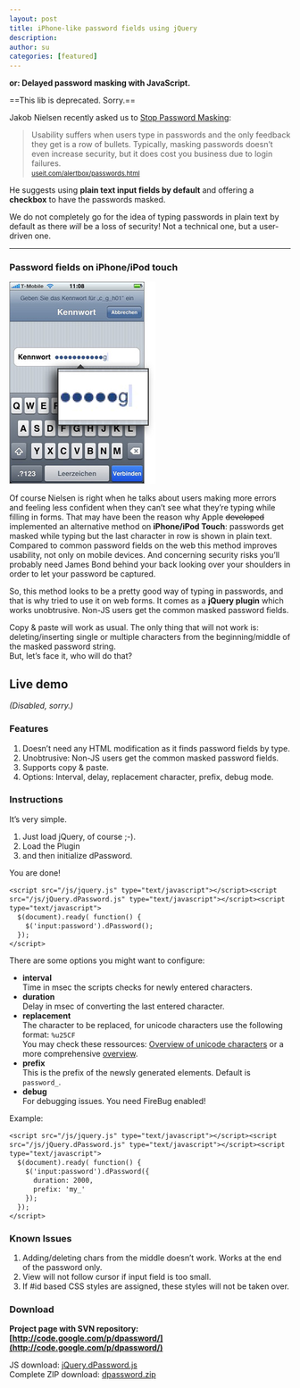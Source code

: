 ```yaml
---
layout: post
title: iPhone-like password fields using jQuery
description:
author: su
categories: [featured]
---
```


**or: Delayed password masking with JavaScript.**

==This lib is deprecated. Sorry.==

Jakob Nielsen recently asked us to [Stop Password Masking](http://www.useit.com/alertbox/passwords.html):

> Usability suffers when users type in passwords and the only feedback they get is a row of bullets. Typically, masking passwords doesn’t even increase security, but it does cost you business due to login failures.  
> <small>[useit.com/alertbox/passwords.html](http://www.useit.com/alertbox/passwords.html)</small>

He suggests using **plain text input fields by default** and offering a **checkbox** to have the passwords masked.

We do not completely go for the idea of typing passwords in plain text by default as there *will* be a loss of security! Not a technical one, but a user-driven one.

---

### Password fields on iPhone/iPod touch

![iphone-password](/content/images/2015/02/iphone-password.jpg)

Of course Nielsen is right when he talks about users making more errors and feeling less confident when they can’t see what they’re typing while filling in forms. That may have been the reason why Apple <del>developed</del> implemented an alternative method on **iPhone/iPod Touch**: passwords get masked while typing but the last character in row is shown in plain text. Compared to common password fields on the web this method improves usability, not only on mobile devices. And concerning security risks you’ll probably need James Bond behind your back looking over your shoulders in order to let your password be captured.

So, this method looks to be a pretty good way of typing in passwords, and that is why tried to use it on web forms. It comes as a **jQuery plugin** which works unobtrusive. Non-JS users get the common masked password fields.

Copy & paste will work as usual. The only thing that will not work is: deleting/inserting single or multiple characters from the beginning/middle of the masked password string.  
 But, let’s face it, who will do that?

## Live demo

_(Disabled, sorry.)_

### Features

1. Doesn’t need any HTML modification as it finds password fields by type.
2. Unobtrusive: Non-JS users get the common masked password fields.
3. Supports copy & paste.
4. Options: Interval, delay, replacement character, prefix, debug mode.

### Instructions

It’s very simple.

1. Just load jQuery, of course ;-).
2. Load the Plugin
3. and then initialize dPassword.

You are done!

```
<script src="/js/jquery.js" type="text/javascript"></script><script src="/js/jQuery.dPassword.js" type="text/javascript"></script><script type="text/javascript">
  $(document).ready( function() {
    $('input:password').dPassword();
  });
</script>
```

There are some options you might want to configure:

- **interval**  
Time in msec the scripts checks for newly entered characters.
- **duration**  
Delay in msec of converting the last entered character.
- **replacement**  
The character to be replaced, for unicode characters use the following format: `%u25CF`  
You may check these ressources: [Overview of unicode characters](http://www.utf8-chartable.de) or a more comprehensive [overview](http://www.fileformat.info/format/w3c/entitytest.htm?sort=Unicode+Character).
- **prefix**  
This is the prefix of the newsly generated elements. Default is `password_`.
- **debug**  
For debugging issues. You need FireBug enabled!

Example:

```
<script src="/js/jquery.js" type="text/javascript"></script><script src="/js/jQuery.dPassword.js" type="text/javascript"></script><script type="text/javascript">
  $(document).ready( function() {
    $('input:password').dPassword({
      duration: 2000,
      prefix: 'my_'
    });
  });
</script>
```

### Known Issues

1. Adding/deleting chars from the middle doesn’t work. Works at the end of the password only.
2. View will not follow cursor if input field is too small.
3. If #id based CSS styles are assigned, these styles will not be taken over.

### Download

**Project page with SVN repository: [http://code.google.com/p/dpassword/](http://code.google.com/p/dpassword/)**  

JS download: [jQuery.dPassword.js](http://dpassword.googlecode.com/svn/trunk/lib/jQuery.dPassword.js)  
 Complete ZIP download: [dpassword.zip](http://dpassword.googlecode.com/files/dpassword.zip)
